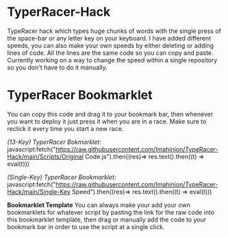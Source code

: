 # TyperRacer-Hack
TypeRacer hack which types huge chunks of words with the single press of the space-bar or any letter key on your keyboard. 
I have added different speeds, you can also make your own speeds by either deleting or adding lines of code. All the lines are the same code so you can copy and paste.
Currently working on a way to change the speed within a single repository so you don't have to do it manually.

# **TyperRacer Bookmarklet**  
You can copy this code and drag it to your bookmark bar, then whenever you want to deploy it just press it when you are in a race. Make sure to reclick it every time you start a new race.

_(13-Key) TyperRacer Bokmarklet:_   
javascript:fetch("https://raw.githubusercontent.com/Imahinion/TypeRacer-Hack/main/Scripts/Original Code.js").then((res)=> res.text().then((t) => eval(t)))

_(Single-Key) TyperRacer Bookmarklet:_    
javascript:fetch("https://raw.githubusercontent.com/Imahinion/TypeRacer-Hack/main/Single-Key Speed").then((res)=> res.text().then((t) => eval(t)))

**Bookmarklet Template**
You can always make your add your own bookmarklets for whatever script by pasting the link for the raw code into this bookmarklet template,
then drag or manually add the code to your bookmark bar in order to use the script at a single click.
